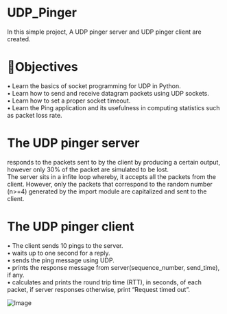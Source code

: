 # UDP_Pinger
In this simple project, A UDP pinger server and UDP pinger client are created.

# 🧨Objectives
•	Learn the basics of socket programming for UDP in Python.<br>
•	Learn how to send and receive datagram packets using UDP sockets.<br>
•	Learn how to set a proper socket timeout.<br>
•	Learn the Ping application and its usefulness in computing statistics such as packet loss rate.<br>

# The UDP pinger server 
  responds to the packets sent to by the client by producing a certain output, however only 30% of the packet
  are simulated to be lost.<br>
  The server sits in a infite loop whereby, it accepts all the packets from the client. However, only the packets that correspond to 
  the random number (n>=4) generated by the import module are capitalized and sent to the client.<br>

# The UDP pinger client
  •	The client sends 10 pings to the server.<br>
  • waits up to one second for a reply.<br>
  • sends the ping message using UDP.<br>
  • prints the response message from server(sequence_number, send_time), if any.<br>
  • calculates and prints the round trip time (RTT), in seconds, of each packet, if server responses
   otherwise, print “Request timed out”.


![Image](https://github.com/user-attachments/assets/cc058ade-7ddb-487a-9c82-99b585619290)



